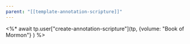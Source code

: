 ```yaml
---
parent: "[[template-annotation-scripture]]"
---
```

<%* await tp.user["create-annotation-scripture"](tp, {volume: "Book of Mormon"} ) %>
